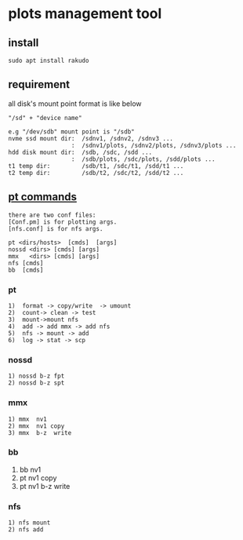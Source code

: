 # plots management tool

## install
```
sudo apt install rakudo
```
## requirement
all disk's mount point format is like below 
```
"/sd" + "device name"
```
```
e.g "/dev/sdb" mount point is "/sdb"  
nvme ssd mount dir:  /sdnv1, /sdnv2, /sdnv3 ...     
                  :  /sdnv1/plots, /sdnv2/plots, /sdnv3/plots ...   
hdd disk mount dir:  /sdb, /sdc, /sdd ...   
                  :  /sdb/plots, /sdc/plots, /sdd/plots ...    
t1 temp dir:         /sdb/t1, /sdc/t1, /sdd/t1 ...   
t2 temp dir:         /sdb/t2, /sdc/t2, /sdd/t2 ...   
```

## [pt commands](https://github.com/plotgeek/pt/blob/memplot/PT.png)   
```
there are two conf files: 
[Conf.pm] is for plotting args.  
[nfs.conf] is for nfs args.  
```
```
pt <dirs/hosts>  [cmds]  [args]  
nossd <dirs> [cmds] [args]  
mmx   <dirs> [cmds] [args]   
nfs [cmds]
bb  [cmds]
```

### pt
```
1)  format -> copy/write  -> umount  
2)  count-> clean -> test 
3)  mount->mount nfs  
4)  add -> add mmx -> add nfs     
5)  nfs -> mount -> add   
6)  log -> stat -> scp 
```
### nossd  
```
1) nossd b-z fpt
2) nossd b-z spt
```
### mmx 

```
1) mmx  nv1   
2) mmx  nv1 copy  
3) mmx  b-z  write  
```
### bb
1) bb nv1
2) pt nv1 copy
3) pt nv1 b-z write
### nfs
```
1) nfs mount
2) nfs add
```








